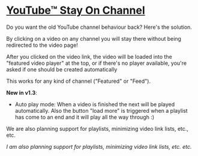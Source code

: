 [YouTube™ Stay On Channel](http://tiny.cc/stayOnChannel)
=============

Do you want the old YouTube channel behaviour back?
Here's the solution.

By clicking on a video on any channel you will stay there without being redirected to the video page!

After you clicked on the video link, the video will be loaded into the "featured video player" at the top, or if there's no player available, you're asked if one should be created automatically

This works for any kind of channel ("Featured" or "Feed").

**New in v1.3**:
 - Auto play mode: When a video is finished the next will be played automatically.
Also the button "load more" is triggered when a playlist has come to an end and it will play all the way through :)

We are also planning support for playlists, minimizing video link lists, etc., etc.

*I am also planning support for playlists, minimizing video link lists, etc. etc.*